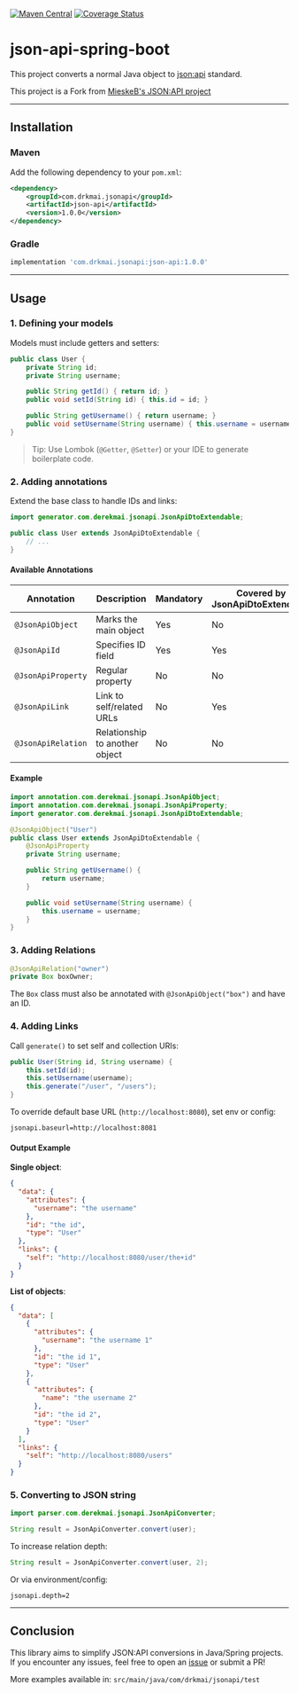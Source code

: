 [![Maven Central](https://maven-badges.herokuapp.com/maven-central/com.drkmai.jsonapi/json-api/badge.svg)](https://maven-badges.herokuapp.com/maven-central/com.drkmai.jsonapi/json-api)
[![Coverage Status](https://coveralls.io/repos/github/drkmai/json-api-spring-boot/badge.svg?branch=master)](https://coveralls.io/github/drkmai/json-api-spring-boot?branch=master)

# json-api-spring-boot

This project converts a normal Java object to [json:api](https://jsonapi.org/) standard.

This project is a Fork from [MieskeB's JSON:API project](https://github.com/MieskeB/json-api-spring-boot/)

---

## Installation

### Maven

Add the following dependency to your `pom.xml`:

```xml
<dependency>
    <groupId>com.drkmai.jsonapi</groupId>
    <artifactId>json-api</artifactId>
    <version>1.0.0</version>
</dependency>
```

### Gradle

```groovy
implementation 'com.drkmai.jsonapi:json-api:1.0.0'
```


---

## Usage

### 1. Defining your models

Models must include getters and setters:

```java
public class User {
    private String id;
    private String username;

    public String getId() { return id; }
    public void setId(String id) { this.id = id; }

    public String getUsername() { return username; }
    public void setUsername(String username) { this.username = username; }
}
```

> Tip: Use Lombok (`@Getter`, `@Setter`) or your IDE to generate boilerplate code.

### 2. Adding annotations

Extend the base class to handle IDs and links:

```java
import generator.com.derekmai.jsonapi.JsonApiDtoExtendable;

public class User extends JsonApiDtoExtendable {
    // ...
}
```

#### Available Annotations

| Annotation       | Description                   | Mandatory | Covered by JsonApiDtoExtendable |
| ---------------- | ----------------------------- | --------- | ------------------------------- |
| `@JsonApiObject`   | Marks the main object          | Yes       | No                              |
| `@JsonApiId`       | Specifies ID field             | Yes       | Yes                             |
| `@JsonApiProperty` | Regular property               | No        | No                              |
| `@JsonApiLink`     | Link to self/related URLs      | No        | Yes                             |
| `@JsonApiRelation` | Relationship to another object | No        | No                              |

#### Example

```java
import annotation.com.derekmai.jsonapi.JsonApiObject;
import annotation.com.derekmai.jsonapi.JsonApiProperty;
import generator.com.derekmai.jsonapi.JsonApiDtoExtendable;

@JsonApiObject("User")
public class User extends JsonApiDtoExtendable {
    @JsonApiProperty
    private String username;

    public String getUsername() {
        return username;
    }

    public void setUsername(String username) {
        this.username = username;
    }
}
```

### 3. Adding Relations

```java
@JsonApiRelation("owner")
private Box boxOwner;
```

The `Box` class must also be annotated with `@JsonApiObject("box")` and have an ID.

### 4. Adding Links

Call `generate()` to set self and collection URIs:

```java
public User(String id, String username) {
    this.setId(id);
    this.setUsername(username);
    this.generate("/user", "/users");
}
```

To override default base URL (`http://localhost:8080`), set env or config:

```
jsonapi.baseurl=http://localhost:8081
```

#### Output Example

**Single object**:

```json
{
  "data": {
    "attributes": {
      "username": "the username"
    },
    "id": "the id",
    "type": "User"
  },
  "links": {
    "self": "http://localhost:8080/user/the+id"
  }
}
```

**List of objects**:

```json
{
  "data": [
    {
      "attributes": {
        "username": "the username 1"
      },
      "id": "the id 1",
      "type": "User"
    },
    {
      "attributes": {
        "name": "the username 2"
      },
      "id": "the id 2",
      "type": "User"
    }
  ],
  "links": {
    "self": "http://localhost:8080/users"
  }
}
```

### 5. Converting to JSON string

```java
import parser.com.derekmai.jsonapi.JsonApiConverter;

String result = JsonApiConverter.convert(user);
```

To increase relation depth:

```java
String result = JsonApiConverter.convert(user, 2);
```

Or via environment/config:

```
jsonapi.depth=2
```

---

## Conclusion

This library aims to simplify JSON:API conversions in Java/Spring projects. If you encounter any issues, feel free to open an [issue](https://github.com/drkmai/json-api-spring-boot/issues) or submit a PR!

More examples available in: `src/main/java/com/drkmai/jsonapi/test`
